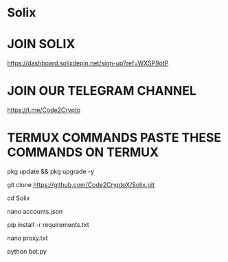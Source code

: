 # Solix

# JOIN SOLIX 

https://dashboard.solixdepin.net/sign-up?ref=WXSP9otP

# JOIN OUR TELEGRAM CHANNEL

https://t.me/Code2Crypto

# TERMUX COMMANDS PASTE THESE COMMANDS ON TERMUX

pkg update && pkg upgrade -y

git clone https://github.com/Code2CryptoX/Solix.git

cd Solix

nano accounts.json

pip install -r requirements.txt

nano proxy.txt

python bot.py


